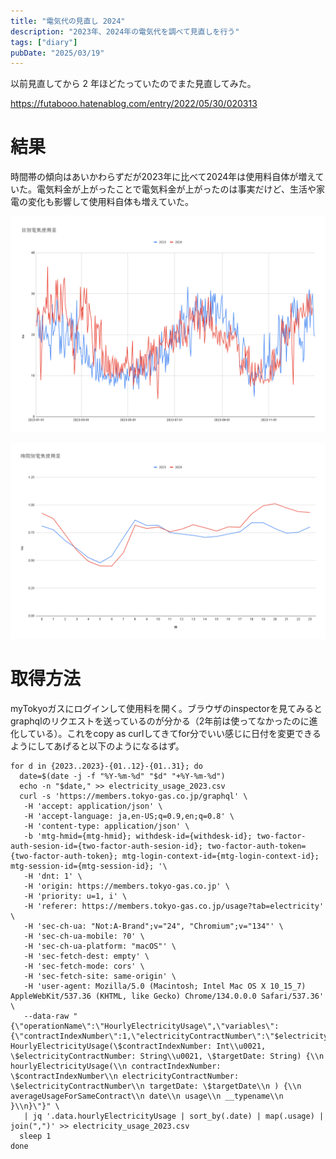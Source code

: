 ```yaml
---
title: "電気代の見直し 2024"
description: "2023年、2024年の電気代を調べて見直しを行う"
tags: ["diary"]
pubDate: "2025/03/19"
---
```


以前見直してから 2 年ほどたっていたのでまた見直してみた。

https://futabooo.hatenablog.com/entry/2022/05/30/020313


# 結果

時間帯の傾向はあいかわらずだが2023年に比べて2024年は使用料自体が増えていた。電気料金が上がったことで電気料金が上がったのは事実だけど、生活や家電の変化も影響して使用料自体も増えていた。

![日別電気使用料](../../assets/2025/electricity-usage-2024/20250319224950.png)

![時間別電気使用量](../../assets/2025/electricity-usage-2024/20250319225101.png)

# 取得方法

myTokyoガスにログインして使用料を開く。ブラウザのinspectorを見てみるとgraphqlのリクエストを送っているのが分かる（2年前は使ってなかったのに進化している）。これをcopy as curlしてきてfor分でいい感じに日付を変更できるようにしてあげると以下のようになるはず。

```shell
for d in {2023..2023}-{01..12}-{01..31}; do
  date=$(date -j -f "%Y-%m-%d" "$d" "+%Y-%m-%d")
  echo -n "$date," >> electricity_usage_2023.csv
  curl -s 'https://members.tokyo-gas.co.jp/graphql' \
   -H 'accept: application/json' \
   -H 'accept-language: ja,en-US;q=0.9,en;q=0.8' \
   -H 'content-type: application/json' \
   -b 'mtg-hmid={mtg-hmid}; withdesk-id={withdesk-id}; two-factor-auth-sesion-id={two-factor-auth-sesion-id}; two-factor-auth-token={two-factor-auth-token}; mtg-login-context-id={mtg-login-context-id}; mtg-session-id={mtg-session-id}; '\
   -H 'dnt: 1' \
   -H 'origin: https://members.tokyo-gas.co.jp' \
   -H 'priority: u=1, i' \
   -H 'referer: https://members.tokyo-gas.co.jp/usage?tab=electricity' \
   -H 'sec-ch-ua: "Not:A-Brand";v="24", "Chromium";v="134"' \
   -H 'sec-ch-ua-mobile: ?0' \
   -H 'sec-ch-ua-platform: "macOS"' \
   -H 'sec-fetch-dest: empty' \
   -H 'sec-fetch-mode: cors' \
   -H 'sec-fetch-site: same-origin' \
   -H 'user-agent: Mozilla/5.0 (Macintosh; Intel Mac OS X 10_15_7) AppleWebKit/537.36 (KHTML, like Gecko) Chrome/134.0.0.0 Safari/537.36' \
   --data-raw "{\"operationName\":\"HourlyElectricityUsage\",\"variables\":{\"contractIndexNumber\":1,\"electricityContractNumber\":\"$electricityContractNumber\",\"targetDate\":\"$date\"},\"query\":\"query HourlyElectricityUsage(\$contractIndexNumber: Int\\u0021, \$electricityContractNumber: String\\u0021, \$targetDate: String) {\\n hourlyElectricityUsage(\\n contractIndexNumber: \$contractIndexNumber\\n electricityContractNumber: \$electricityContractNumber\\n targetDate: \$targetDate\\n ) {\\n averageUsageForSameContract\\n date\\n usage\\n __typename\\n }\\n}\"}" \
   | jq '.data.hourlyElectricityUsage | sort_by(.date) | map(.usage) | join(",")' >> electricity_usage_2023.csv
  sleep 1
done
```

